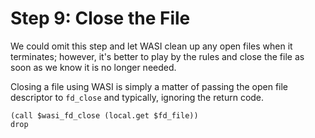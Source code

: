 # Step 9: Close the File

We could omit this step and let WASI clean up any open files when it terminates; however, it's better to play by the rules and close the file as soon as we know it is no longer needed.

Closing a file using WASI is simply a matter of passing the open file descriptor to `fd_close` and typically, ignoring the return code.

```wat
(call $wasi_fd_close (local.get $fd_file))
drop
```